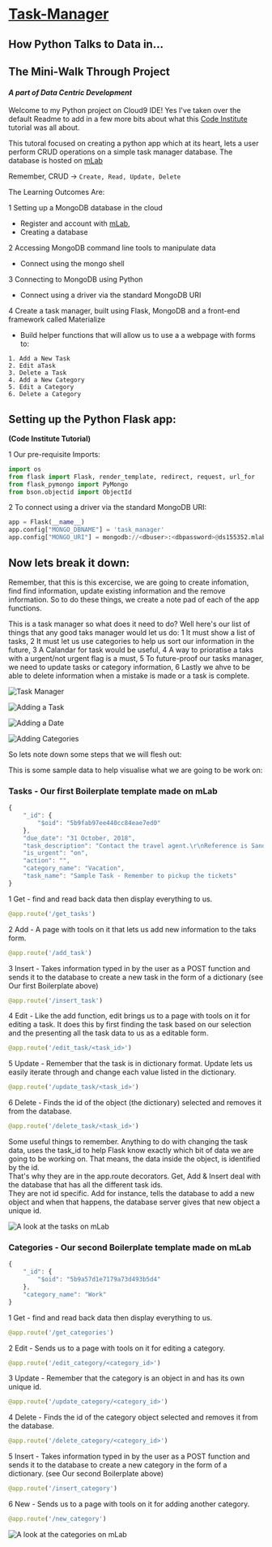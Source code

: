# [Task-Manager](https://ddeveloper72-taskmanager.herokuapp.com/)
## How Python Talks to Data in...
## The Mini-Walk Through Project
#### *A part of Data Centric Development*


Welcome to my Python project on Cloud9 IDE!  Yes I've taken over the default Readme
to add in a few more bits about what this 
[Code Institute](https://courses.codeinstitute.net/) tutorial was all about.

This tutoral focused on creating a python app which at its heart, lets a user 
perform CRUD operations on a simple task manager database.
The database is hosted on [mLab](https://mlab.com/)

Remember, CRUD -> ```Create, Read, Update, Delete```

The Learning Outcomes Are:

1 Setting up a MongoDB database in the cloud

   * Register and account with [mLab](https://mlab.com/), 
   * Creating a database
    
2 Accessing MongoDB command line tools to manipulate data

   * Connect using the mongo shell 


3 Connecting to MongoDB using Python

   * Connect using a driver via the standard MongoDB URI
    
4 Create a task manager, built using Flask, MongoDB and a front-end framework
called Materialize

   * Build helper functions that will allow us to use a a webpage with forms to:
   
    1. Add a New Task
    2. Edit aTask
    3. Delete a Task
    4. Add a New Category
    5. Edit a Category
    6. Delete a Category


## Setting up the Python Flask app:
**(Code Institute Tutorial)**


1 Our pre-requisite Imports:

```python
import os
from flask import Flask, render_template, redirect, request, url_for
from flask_pymongo import PyMongo
from bson.objectid import ObjectId
```

2 To connect using a driver via the standard MongoDB URI:

```python
app = Flask(__name__)
app.config["MONGO_DBNAME"] = 'task_manager'
app.config["MONGO_URI"] = mongodb://<dbuser>:<dbpassword>@ds155352.mlab.com:55352/task_manager
```


## Now lets break it down:
Remember, that this is this excercise, we are going to create infomation, find
find information, update existing information and the remove information. So to do
these things, we create a note pad of each of the app functions.

This is a task manager so what does it need to do?
Well here's our list of things that any good taks manager would let us do:
1 It must show a list of tasks,
2 It must let us use categories to help us sort our information in the future,
3 A Calandar for task would be useful,
4 A way to prioratise a taks with a urgent/not urgent flag is a must,
5 To future-proof our tasks manager, we need to update tasks or category information,
6 Lastly we ahve to be able to delete information when a mistake is made or a
task is complete.

![Task Manager](https://github.com/ddeveloper72/Task-Manager/blob/master/static/images/TaskManagerDesk.PNG "Fig 1 showing Task Manager")

![Adding a Task](https://github.com/ddeveloper72/Task-Manager/blob/master/static/images/TaskManagerAddTask.PNG "Fig 2 showing Adding a Task")

![Adding a Date](https://github.com/ddeveloper72/Task-Manager/blob/master/static/images/TaskManagerCalTask.PNG "Fig 3 showing Adding a Date")

![Adding Categories](https://github.com/ddeveloper72/Task-Manager/blob/master/static/images/TaskManagerAddCategories.PNG "Fig 4 showing Adding Categories")


So lets note down some steps that we will flesh out:

This is some sample data to help visualise what we are going to be work on:

### Tasks - Our first Boilerplate template made on mLab

```javascript
{
    "_id": {
        "$oid": "5b9fab97ee440cc84eae7ed0"
    },
    "due_date": "31 October, 2018",
    "task_description": "Contact the travel agent.\r\nReference is Sandra.\r\nGive her the booking number.",
    "is_urgent": "on",
    "action": "",
    "category_name": "Vacation",
    "task_name": "Sample Task - Remember to pickup the tickets"
}
```
1 Get - find and read back data then display everything to us.

```python
@app.route('/get_tasks')
```

2 Add - A page with tools on it that lets us add new information to the taks form.

```python
@app.route('/add_task')
```

3 Insert - Takes information typed in by the user as a POST function and sends it to
the database to create a new task in the form of a dictionary 
(see Our first Boilerplate above)

```python
@app.route('/insert_task')
```

4 Edit - Like the add function, edit brings us to a page with tools on it for 
editing a task.  It does this by first finding the task based on our selection and
the presenting all the task data to us as a editable form.

```python
@app.route('/edit_task/<task_id>')
```

5 Update - Remember that the task is in dictionary format. Update lets us easily iterate through and change each value listed
in the dictionary.


```python
@app.route('/update_task/<task_id>')
```

6 Delete - Finds the id of the object (the dictionary) selected and removes it from the database.

```python
@app.route('/delete_task/<task_id>')
```

Some useful things to remember.  Anything to do with changing the task data, 
uses the task_id to help Flask know exactly which bit of data we are going to be
working on.  That means, the data inside the object, is identified by the id.  
That's why they are in the app.route decorators.
Get, Add & Insert deal with the database that has all the different task ids.  
They are not id specific. Add for instance, tells the database to add a new object and 
when that happens, the database server gives that new object a unique id.

![A look at the tasks on mLab](https://github.com/ddeveloper72/Task-Manager/blob/master/static/images/mLabTasks.PNG "Fig 5 showing Tasks on mLab")


### Categories -  Our second Boilerplate template made on mLab

```javascript
{
    "_id": {
        "$oid": "5b9a57d1e7179a73d493b5d4"
    },
    "category_name": "Work"
}
```

1 Get - find and read back data then display everything to us.

```python
@app.route('/get_categories')
```

2 Edit - Sends us to a page with tools on it for editing a category. 

```python
@app.route('/edit_category/<category_id>')
```

3 Update - Remember that the category is an object in and has its own unique
id.

```python
@app.route('/update_category/<category_id>')
```

4 Delete - Finds the id of the category object selected and removes it from the database.

```python
@app.route('/delete_category/<category_id>')
```

5 Insert - Takes information typed in by the user as a POST function and sends it to
the database to create a new category in the form of a dictionary. 
(see Our second Boilerplate above)

```python
@app.route('/insert_category')
```

6 New - Sends us to a page with tools on it for adding another category. 

```python
@app.route('/new_category')
```

![A look at the categories on mLab](https://github.com/ddeveloper72/Task-Manager/blob/master/static/images/mLabCategories.PNG "Fig 6 showing Categories on mLab")
